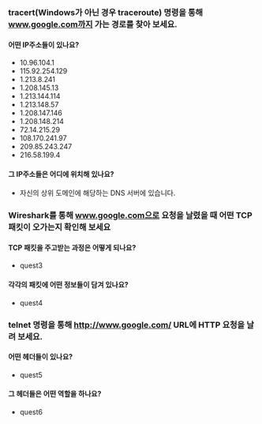 ### tracert(Windows가 아닌 경우 traceroute) 명령을 통해 www.google.com까지 가는 경로를 찾아 보세요.

#### 어떤 IP주소들이 있나요?
* 10.96.104.1
* 115.92.254.129
* 1.213.8.241
* 1.208.145.13
* 1.213.144.114
* 1.213.148.57
* 1.208.147.146
* 1.208.148.214
* 72.14.215.29
* 108.170.241.97
* 209.85.243.247
* 216.58.199.4

#### 그 IP주소들은 어디에 위치해 있나요?
* 자신의 상위 도메인에 해당하는 DNS 서버에 있습니다.

### Wireshark를 통해 www.google.com으로 요청을 날렸을 때 어떤 TCP 패킷이 오가는지 확인해 보세요
#### TCP 패킷을 주고받는 과정은 어떻게 되나요?
* quest3

#### 각각의 패킷에 어떤 정보들이 담겨 있나요?
* quest4

### telnet 명령을 통해 http://www.google.com/ URL에 HTTP 요청을 날려 보세요.
#### 어떤 헤더들이 있나요?
* quest5

#### 그 헤더들은 어떤 역할을 하나요?
* quest6